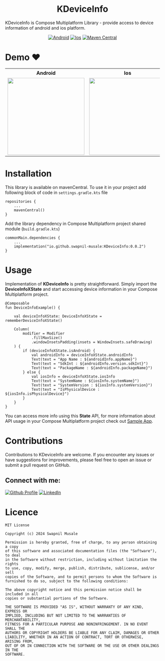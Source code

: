 <h1 align="center">KDeviceInfo</h1>

KDeviceInfo is Compose Multiplatform Library - provide access to device information of android and
ios platform.

<p align="center">
<a href="https://github.com/swapnil-musale/KDeviceInfo"><img alt="Android" src="https://img.shields.io/badge/Platform-Android-Blue?style=for-the-badge"/></a>
<a href="https://github.com/swapnil-musale/KDeviceInfo"><img alt="Ios" src="https://img.shields.io/badge/Platform-Ios-Blue?style=for-the-badge"/></a>
<a href="https://github.com/swapnil-musale/KDeviceInfo"><img alt="Maven Central" src="https://img.shields.io/maven-central/v/io.github.swapnil-musale/KDeviceInfo?style=for-the-badge"/></a>

# Demo ❤️

<table style="width:100%">
  <tr>
    <th>Android</th>
    <th>Ios</th> 
  </tr>
  <tr>
    <td><img src = "https://github.com/swapnil-musale/KDeviceInfo/assets/15209914/b84d855b-71db-4b05-aa2f-28b7662b5d0c" width=250/></td> 
    <td><img src = "https://github.com/swapnil-musale/KDeviceInfo/assets/15209914/f103e70e-1188-48cc-933c-8950ad5f467e" width=250/></td>
  </tr>
</table>

# Installation

This library is available on mavenCentral. To use it in your project add following block of code
in ```settings.gradle.kts``` file

```
repositories { 
    ...
    mavenCentral()
}
```

Add the library dependency in Compose Multiplatform project shared module (```build.gradle.kts```)

```
commonMain.dependencies {
    ...
    implementation("io.github.swapnil-musale:KDeviceInfo:0.0.2")
}
```

# Usage

Implementation of **KDeviceInfo** is pretty straightforward. Simply import the **DeviceInfoXState**
and start accessing device information in your Compose Multiplatform project.

```
@Composable
fun DeviceInfoExample() {

    val deviceInfoXState: DeviceInfoXState = rememberDeviceInfoXState()
    
    Column(
        modifier = Modifier
            .fillMaxSize()
            .windowInsetsPadding(insets = WindowInsets.safeDrawing)
    ) {
        if (deviceInfoXState.isAndroid) {
            val androidInfo = deviceInfoXState.androidInfo
            Text(text = "App Name : ${androidInfo.appName}")
            Text(text = "SdkInt : ${androidInfo.version.sdkInt}")
            Text(text = "PackageName : ${androidInfo.packageName}")
        } else {
            val iosInfo = deviceInfoXState.iosInfo
            Text(text = "SystemName : ${iosInfo.systemName}")
            Text(text = "SystemVersion : ${iosInfo.systemVersion}")
            Text(text = "IsPhysicalDevice : ${iosInfo.isPhysicalDevice}")
        }
    }
}
```

You can access more info using this **State** API, for more information about API usage in your
Compose Multiplatform project check out [Sample App][0].

# Contributions

Contributions to KDeviceInfo are welcome. If you encounter any issues or have suggestions for
improvements, please feel free to open an issue or submit a pull request on GitHub.

## Connect with me:

[![Github Profile](https://skillicons.dev/icons?i=github)][1]
[![LinkedIn](https://skillicons.dev/icons?i=linkedin)][2]


[0]: https://github.com/swapnil-musale/KDeviceInfo/tree/read_me/sampleApp
[1]: https://github.com/swapnil-musale
[2]: https://linkedin.com/in/swapnil-musale

# Licence

```
MIT License

Copyright (c) 2024 Swapnil Musale

Permission is hereby granted, free of charge, to any person obtaining a copy
of this software and associated documentation files (the "Software"), to deal
in the Software without restriction, including without limitation the rights
to use, copy, modify, merge, publish, distribute, sublicense, and/or sell
copies of the Software, and to permit persons to whom the Software is
furnished to do so, subject to the following conditions:

The above copyright notice and this permission notice shall be included in all
copies or substantial portions of the Software.

THE SOFTWARE IS PROVIDED "AS IS", WITHOUT WARRANTY OF ANY KIND, EXPRESS OR
IMPLIED, INCLUDING BUT NOT LIMITED TO THE WARRANTIES OF MERCHANTABILITY,
FITNESS FOR A PARTICULAR PURPOSE AND NONINFRINGEMENT. IN NO EVENT SHALL THE
AUTHORS OR COPYRIGHT HOLDERS BE LIABLE FOR ANY CLAIM, DAMAGES OR OTHER
LIABILITY, WHETHER IN AN ACTION OF CONTRACT, TORT OR OTHERWISE, ARISING FROM,
OUT OF OR IN CONNECTION WITH THE SOFTWARE OR THE USE OR OTHER DEALINGS IN THE
SOFTWARE.
```